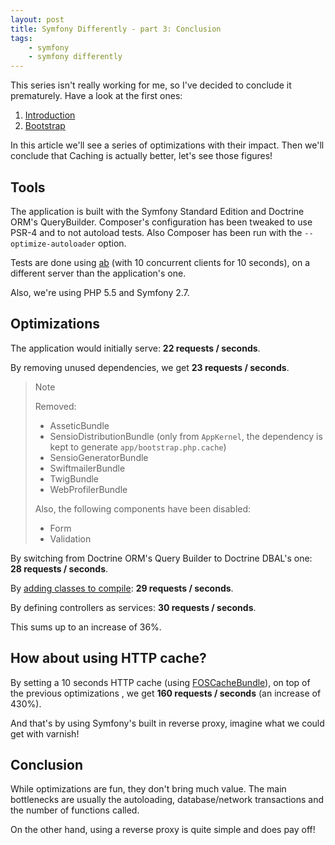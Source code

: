 ```yaml
---
layout: post
title: Symfony Differently - part 3: Conclusion
tags:
    - symfony
    - symfony differently
---
```


This series isn't really working for me, so I've decided to conclude it prematurely.
Have a look at the first ones:

1. [Introduction](/2015/06/03/sf-differently-part-1-introduction.html)
2. [Bootstrap](/2015/06/10/sf-differently-part-2-bootstrap.html)

In this article we'll see a series of optimizations with their impact. Then we'll
conclude that Caching is actually better, let's see those figures!

## Tools

The application is built with the Symfony Standard Edition and Doctrine ORM's QueryBuilder.
Composer's configuration has been tweaked to use PSR-4 and to not autoload tests.
Also Composer has been run with the `--optimize-autoloader` option.

Tests are done using [ab](https://httpd.apache.org/docs/2.2/programs/ab.html)
(with 10 concurrent clients for 10 seconds), on a different server than the application's
one.

Also, we're using PHP 5.5 and Symfony 2.7.

## Optimizations

The application would initially serve: **22 requests / seconds**.

By removing unused dependencies, we get **23 requests / seconds**.

> Note
>
> Removed:
>
> * AsseticBundle
> * SensioDistributionBundle (only from `AppKernel`, the dependency is kept to generate `app/bootstrap.php.cache`)
> * SensioGeneratorBundle
> * SwiftmailerBundle
> * TwigBundle
> * WebProfilerBundle
>
> Also, the following components have been disabled:
>
> * Form
> * Validation

By switching from Doctrine ORM's Query Builder to Doctrine DBAL's one: **28 requests / seconds**.

By [adding classes to compile](http://labs.octivi.com/mastering-symfony2-performance-internals/):
**29 requests / seconds**.

By defining controllers as services: **30 requests / seconds**.

This sums up to an increase of 36%.

## How about using HTTP cache?

By setting a 10 seconds HTTP cache (using [FOSCacheBundle](http://foshttpcachebundle.readthedocs.org/en/latest/)),
on top of the previous optimizations , we get **160 requests / seconds** (an increase of 430%).

And that's by using Symfony's built in reverse proxy, imagine what we could get with varnish!

## Conclusion

While optimizations are fun, they don't bring much value. The main bottlenecks
are usually the autoloading, database/network transactions and the number of functions
called.

On the other hand, using a reverse proxy is quite simple and does pay off!
